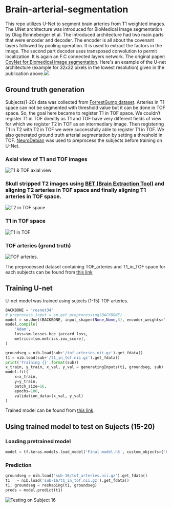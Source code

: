 # Brain-arterial-segmentation
This repo utilizes U-Net to segment brain arteries from T1 weighted images. The UNet architecture was introduced for BioMedical Image segmentation by Olag Ronneberger et al. The introduced architecture had two main parts that were encoder and decoder. The encoder is all about the covenant layers followed by pooling operation. It is used to extract the factors in the image. The second part decoder uses transposed convolution to permit localization. It is again an F.C connected layers network. The original paper: [CovNet for Biomedical image segmentation](https://link.springer.com/chapter/10.1007/978-3-319-24574-4_28).
Here's an example of the U-net architecture (example for 32x32 pixels in the lowest resolution) given in the publication above.![](https://github.com/arrafi-musabbir/Brain-Arterial-Segmentation/blob/main/U-net.png)

## Ground truth generation
Subjects(1-20) data was collected from [ForrestGump dataset](https://openneuro.org/datasets/ds000113/versions/1.3.0). Arteries in T1 space can not be segmented with threshold value but it can be done in TOF space. So, the goal here became to register T1 in TOF space. We couldn’t register T1 in TOF directly as T1 and TOF have very different fields of view for which we register T2 in TOF as an intermediary image. Then registering T1 in T2 with T2 in TOF we were successfully able to register T1 in TOF. We also generated ground truth arterial segmentation by setting a threshold in TOF. [NeuroDebian](https://neuro.debian.net/) was used to preprocess the subjects before training on U-Net. 
### Axial view of T1 and TOF images
![T1 & TOF axial view](https://github.com/arrafi-musabbir/Brain-Arterial-Segmentation/blob/main/T1_TOF_axial.png)
### Skull stripped T2 images using [BET (Brain Extraction Tool)](https://fsl.fmrib.ox.ac.uk/fsl/fslwiki/BET) and aligning T2 arteries in TOF space and finally aligning T1 arteries in TOF space.
![T2 in TOF space](https://github.com/arrafi-musabbir/Brain-Arterial-Segmentation/blob/main/T2%20in%20TOF.png)
### T1 in TOF space
![T1 in TOF](https://github.com/arrafi-musabbir/Brain-Arterial-Segmentation/blob/main/T1%20in%20TOF.png)
### TOF arteries (grond truth)
![TOF arteries](https://github.com/arrafi-musabbir/Brain-Arterial-Segmentation/blob/main/TOF%20arteries.png).

The preprocessed dataset containing TOF_arteries and T1_in_TOF space for each subjects can be found from [this link](https://drive.google.com/drive/folders/16RUjW3yFcgrb6JM4kERk6r6Mbq5q4l9K?usp=sharing)

## Training U-net
U-net model was trained using sujects (1-15) TOF arteries. 
```python
BACKBONE = 'resnet34'
# preprocess_input = sm.get_preprocessing(BACKBONE)
model = sm.Unet(BACKBONE, input_shape=(None,None,3), encoder_weights='imagenet')
model.compile(
    'Adam',
    loss=sm.losses.bce_jaccard_loss,
    metrics=[sm.metrics.iou_score],
)

groundseg = nib.load(sub+'/tof_arteries.nii.gz').get_fdata()
t1 = nib.load(sub+'/t1_in_tof.nii.gz').get_fdata()
print('Training {}'.format(sub))
x_train, y_train, x_val, y_val = generatingInputs(t1, groundseg, sub)
model.fit(
    x=x_train,
    y=y_train,
    batch_size=16,
    epochs=100,
    validation_data=(x_val, y_val)
)

```
Trained model can be found from [this link](https://drive.google.com/file/d/1-0WJcb9Yzay1b6v_nDM3mK0qy1M2zoG-/view?usp=sharing).

## Using trained model to test on Sujects (15-20)
### Loading pretrained model
```python
model = tf.keras.models.load_model('Final model.h5', custom_objects={'binary_crossentropy_plus_jaccard_loss': sm.losses.bce_jaccard_loss, 'iou_score': sm.metrics.iou_score})
```
### Prediction
```python
groundseg = nib.load('sub-16/tof_arteries.nii.gz').get_fdata()
t1   = nib.load('sub-16/t1_in_tof.nii.gz').get_fdata()
t1, groundseg = reshaping(t1, groundseg)
preds = model.predict(t1)
```
![Testing on Subject 16](https://github.com/arrafi-musabbir/Brain-Arterial-Segmentation/blob/main/s16%20prediction.png)

